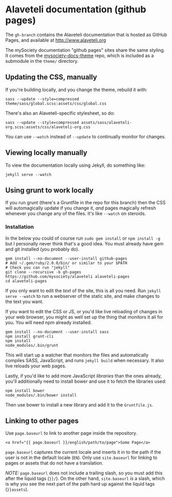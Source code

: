# Alaveteli documentation (github pages)

The `gh-branch` contains the Alaveteli documentation that is hosted
as GitHub Pages, and available at <http://www.alaveteli.org>

The mySociety documentation "github pages" sites share the same styling.
It comes from the 
[mysociety-docs-theme](https://github.com/mysociety/mysociety-docs-theme)
repo, which is included as a submodule in the `theme/` directory.

## Updating the CSS, manually

If you're building locally, and you change the theme, rebuild it with:

    sass --update --style=compressed theme/sass/global.scss:assets/css/global.css

There's also an Alaveteli-specific stylesheet, so do:

    sass --update --style=compressed assets/sass/alaveteli-org.scss:assets/css/alaveteli-org.css

You can use `--watch` instead of `--update` to continually monitor for changes.

## Viewing locally manually

To view the documentation locally using Jekyll, do something like:

    jekyll serve --watch


## Using grunt to work locally

If you run grunt (there's a Gruntfile in the repo for this branch) then the CSS
will automagically update if you change it, *and* pages magically refresh whenever
you change any of the files. It's like `--watch` on steroids.

### Installation
In the below you could of course run `sudo gem install` or `npm install -g` but
I personally never think that's a good idea. You must already have gem and git
installed (you probably do).

```
gem install --no-document --user-install github-pages
# Add ~/.gem/ruby/2.0.0/bin/ or similar to your $PATH
# Check you can run "jekyll"
git clone --recursive -b gh-pages https://github.com/mysociety/alaveteli alaveteli-pages
cd alaveteli-pages
```

If you only want to edit the *text* of the site, this is all you need. Run
`jekyll serve --watch` to run a webserver of the static site, and make changes
to the text you want.

If you want to edit the CSS or JS, or you'd like live reloading of changes in
your web browser, you might as well set up the thing that monitors it all for
you. You will need npm already installed.

```
gem install --no-document --user-install sass
npm install grunt-cli
npm install
node_modules/.bin/grunt
```

This will start up a watcher that monitors the files and automatically compiles
SASS, JavaScript, and runs `jekyll build` when necessary. It also live reloads
your web pages.

Lastly, if you'd like to add more JavaScript *libraries* than the ones already,
you'll additionally need to install bower and use it to fetch the libraries
used:

```
npm install bower
node_modules/.bin/bower install
```

Then use bower to install a new library and add it to the `Gruntfile.js`.

## Linking to other pages

Use `page.baseurl` to link to another page inside the repository.

    <a href="{{ page.baseurl }}/english/path/to/page">Some Page</a>

`page.baseurl` captures the current locale and inserts it in to the path if the
user is not in the default locale (`EN`). Only use `site.baseurl` for linking
to pages or assets that do not have a translation.

_NOTE:_ `page.baseurl` does not include a trailing slash, so you must add this
after the liquid tags (`}}/`). On the other hand, `site.baseurl` _is_ a slash,
which is why you see the next part of the path hard up against the liquid tags
(`}}assets`).


